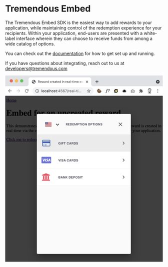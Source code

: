 # Tremendous Embed

The Tremendous Embed SDK is the easiest way to add rewards to your application, while maintaining control of the redemption experience for your recipients. Within your application, end-users are presented with a white-label interface wherein they can choose to receive funds from among a wide catalog of options.

You can check out the [documentation](docs/documentation.md) for how to get set up and running.

If you have questions about integrating, reach out to us at developers@tremendous.com

![Embed Demo](/images/example.png)
